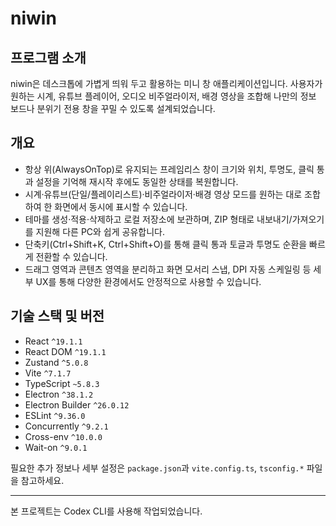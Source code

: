 # niwin

## 프로그램 소개
niwin은 데스크톱에 가볍게 띄워 두고 활용하는 미니 창 애플리케이션입니다. 사용자가 원하는 시계, 유튜브 플레이어, 오디오 비주얼라이저, 배경 영상을 조합해 나만의 정보 보드나 분위기 전용 창을 꾸밀 수 있도록 설계되었습니다.

## 개요
- 항상 위(AlwaysOnTop)로 유지되는 프레임리스 창이 크기와 위치, 투명도, 클릭 통과 설정을 기억해 재시작 후에도 동일한 상태를 복원합니다.
- 시계·유튜브(단일/플레이리스트)·비주얼라이저·배경 영상 모드를 원하는 대로 조합하여 한 화면에서 동시에 표시할 수 있습니다.
- 테마를 생성·적용·삭제하고 로컬 저장소에 보관하며, ZIP 형태로 내보내기/가져오기를 지원해 다른 PC와 쉽게 공유합니다.
- 단축키(Ctrl+Shift+K, Ctrl+Shift+O)를 통해 클릭 통과 토글과 투명도 순환을 빠르게 전환할 수 있습니다.
- 드래그 영역과 콘텐츠 영역을 분리하고 화면 모서리 스냅, DPI 자동 스케일링 등 세부 UX를 통해 다양한 환경에서도 안정적으로 사용할 수 있습니다.

## 기술 스택 및 버전
- React `^19.1.1`
- React DOM `^19.1.1`
- Zustand `^5.0.8`
- Vite `^7.1.7`
- TypeScript `~5.8.3`
- Electron `^38.1.2`
- Electron Builder `^26.0.12`
- ESLint `^9.36.0`
- Concurrently `^9.2.1`
- Cross-env `^10.0.0`
- Wait-on `^9.0.1`

필요한 추가 정보나 세부 설정은 `package.json`과 `vite.config.ts`, `tsconfig.*` 파일을 참고하세요.

---

본 프로젝트는 Codex CLI를 사용해 작업되었습니다.